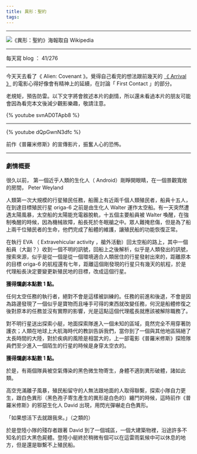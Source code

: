 ```yaml
---
title: 異形：聖約
tags:
---
```

---

![《異形：聖約》海報取自 Wikipedia](https://c1.staticflickr.com/5/4161/34656568115_19b3be81a3_o.jpg)

---

每天寫 blog ： 41/276

---

今天天去看了《 Alien: Covenant 》。覺得自己看完的想法跟前幾天的 [《 Arrival 》](http://hanscholem.tw/2017/05/13/20170505/) 的電影心得好像會有精神上的延續，在討論「 First Contact 」的部分。

<!-- more -->

老規矩，預告防雷。以下文字將會敘述本片的劇情，所以還未看過本片的朋友可能會因為看完本文後減少觀影樂趣，敬請注意。

{% youtube svnAD0TApb8 %}

---

{% youtube dQpGwnN3dfc %}

前作《普羅米修斯》的宣傳影片，振奮人心的恐怖。

---

### 劇情概要

很久以前， 第一個近乎人類的生化人（ Android）剛睜開眼睛，在一個景觀寬敞的房間， Peter Weyland

人類第一次大規模的行星殖民任務，船團上有近兩千個人類殖民者，船員十五人，在到達目標殖民行星 origa-6 之前是由生化人 Walter 運作太空船。有一天突然遭遇太陽風暴，太空船的太陽能充電器脫軌，十五個主要船員被 Walter 喚醒，在強制喚醒的時候，因為機械故障，船長死於冬眠艙之中。眾人難掩悲傷，但是為了船上兩千位殖民者的生命，他們完成了船體的維護，讓殖民船的功能恢復正常。

在執行 EVA （ Extravehicular activity ，艙外活動）回太空船的路上，其中一個船員（大副？）收到一個不明的訊號，回船上之後解析，似乎是人類發出的訊號，搜索來源，似乎是從一個是從一個環境適合人類居住的行星發射出來的，距離原本的目標 origa-6 的航程還有七年，距離這個剛發現的行星只有幾天的航程，於是代理船長決定要變更新殖民地的目標，改成這個行星。

**獲得爛劇本點數 1 點。**

任何太空任務的執行者，絕對不會是這樣被訓練的。任務的前進和後退，不會是因為路邊發現了一個似乎是寶物而且唾手可得的東西就改變任務，何況是船體修復之後對原本的任務並沒有實際的影響，光是這點這個代理艦長就應該被解除職務了。

對不明行星送出探索小艇，地面探索隊進入一個未知的區域，竟然完全不用穿著防護衣；人類在地球上大航海時代的教訓告訴我們，當你到了一個與其他地區隔絕了太長時間的大陸，對於疾病的風險是相當大的，上一部電影《普羅米修斯》探險隊員們至少進入一個陌生的行星的時候是身穿太空衣的。

**獲得爛劇本點數 1 點。**

於是，有兩個隊員被空氣傳染的黑色微生物寄生，身體不適到異形破體，諸如此類。

高空充滿離子風暴，殖民船留守的人無法跟地面的人取得聯繫，探索小隊自力更生，跟白色異形（黑色孢子寄生產生的異形是白色的）纏鬥的時候，這時前作《普羅米修斯》的邪惡生化人 David 出現，用閃光彈嚇走白色異形。

「如果想活下去就跟我來。」（之類的）

於是登陸小隊的殘存者跟著 David 到了一個城區，一個大建築物裡，沿途許多不知名的巨大黑色屍體。登陸小艇終於稍微有個可以在這雷雨氣候中可以休息的地方，但是還是聯繫不上殖民船。
